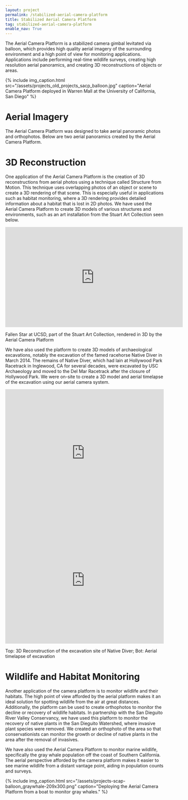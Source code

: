 ```yaml
---
layout: project
permalink: /stabilized-aerial-camera-platform
title: Stabilized Aerial Camera Platform
tag: stabilized-aerial-camera-platform
enable_nav: True
---
```


The Aerial Camera Platform is a stabilized camera gimbal levitated via balloon, which provides high quality aerial imagery of the surrounding environment and a high point of view for monitoring applications. Applications include performing real-time wildlife surveys, creating high resolution aerial panoramics, and creating 3D reconstructions of objects or areas.

{% include 
    img_caption.html
    src="/assets/projects_old_projects_sacp_balloon.jpg"
    caption="Aerial Camera Platform deployed in Warren Mall at the University of California, San Diego"
%}

# Aerial Imagery
The Aerial Camera Platform was designed to take aerial panoramic photos and orthophotos. Below are two aerial panoramics created by the Aerial Camera Platform.

# 3D Reconstruction
One application of the Aerial Camera Platform is the creation of 3D reconstructions from aerial photos using a technique called Structure from Motion. This technique uses overlapping photos of an object or scene to create a 3D rendering of that scene.  This is especially useful in applications such as habitat monitoring, where a 3D rendering provides detailed information about a habitat that is lost in 2D photos.
We have used the Aerial Camera Platform to create 3D models of various structures and environments, such as an art installation from the Stuart Art Collection seen below.

<div class=vid_container style="width: 100%;">
<iframe width="560" height="315" src="https://www.youtube.com/embed/gDJPp5WQOFw" title="Falling Star Structure from Motion" frameborder="0" allow="accelerometer; autoplay; clipboard-write; encrypted-media; gyroscope; picture-in-picture; web-share" referrerpolicy="strict-origin-when-cross-origin" allowfullscreen></iframe>
</div>

Fallen Star at UCSD, part of the Stuart Art Collection, rendered in 3D by the Aerial Camera Platform

We have also used the platform to create 3D models of archaeological excavations, notably the excavation of the famed racehorse Native Diver in March 2014. The remains of Native Diver, which had lain at Hollywood Park Racetrack in Inglewood, CA for several decades, were excavated by USC Archaeology and moved to the Del Mar Racetrack after the closure of Hollywood Park. We were on-site to create a 3D model and aerial timelapse of the excavation using our aerial camera system.

<!-- {% include 
    vid_caption.html
    src="https://www.youtube.com/embed/Tw7VNB5Eo6c"
    src2="https://www.youtube.com/embed/jdPi06WAWFM"
    caption="Deploying the Aerial Camera Platform from a boat to monitor gray whales."
%} -->

<iframe width="500" height="400" src="https://www.youtube.com/embed/Tw7VNB5Eo6c" title="3D reconstruction of Native Diver Excavation" frameborder="0" allow="accelerometer; autoplay; clipboard-write; encrypted-media; gyroscope; picture-in-picture; web-share" referrerpolicy="strict-origin-when-cross-origin" allowfullscreen></iframe>

<iframe width="500" height="400" src="https://www.youtube.com/embed/jdPi06WAWFM" title="Timelapse of Native Diver Excavation" frameborder="0" allow="accelerometer; autoplay; clipboard-write; encrypted-media; gyroscope; picture-in-picture; web-share" referrerpolicy="strict-origin-when-cross-origin" allowfullscreen></iframe>

Top: 3D Reconstruction of the excavation site of Native Diver; Bot: Aerial timelapse of excavation

# Wildlife and Habitat Monitoring
Another application of the camera platform is to monitor wildlife and their habitats.  The high point of view afforded by the aerial platform makes it an ideal solution for spotting wildlife from the air at great distances.  Additionally, the platform can be used to create orthophotos to monitor the decline or recovery of wildlife habitats.
In partnership with the San Dieguito River Valley Conservancy, we have used this platform to monitor the recovery of native plants in the San Dieguito Watershed, where invasive plant species were removed. We created an orthophoto of the area so that conservationists can monitor the growth or decline of native plants in the area after the removal of invasives.

We have also used the Aerial Camera Platform to monitor marine wildlife, specifically the gray whale population off the coast of Southern California. The aerial perspective afforded by the camera platform makes it easier to see marine wildlife from a distant vantage point, aiding in population counts and surveys.

{% include 
    img_caption.html
    src="/assets/projects-scap-balloon_graywhale-209x300.png"
    caption="Deploying the Aerial Camera Platform from a boat to monitor gray whales."
%}
